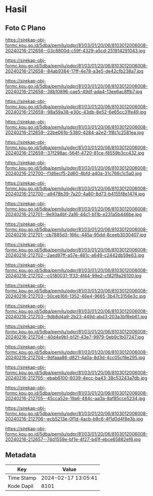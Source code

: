 # Hasil

## Foto C Plano

https://sirekap-obj-formc.kpu.go.id/5dba/pemilu/pdpr/81/03/01/20/06/8103012006008-20240216-212656--03c8800d-c59f-4329-a5cd-251914291043.jpg

https://sirekap-obj-formc.kpu.go.id/5dba/pemilu/pdpr/81/03/01/20/06/8103012006008-20240216-212658--84ab9384-17ff-4e78-a3e5-de42cfb238a7.jpg

https://sirekap-obj-formc.kpu.go.id/5dba/pemilu/pdpr/81/03/01/20/06/8103012006008-20240216-212658--38b10896-cae5-49df-ada4-13ee6ac8ffb7.jpg

https://sirekap-obj-formc.kpu.go.id/5dba/pemilu/pdpr/81/03/01/20/06/8103012006008-20240216-212659--98a59a38-e30c-43db-8e52-6e65cc31fe49.jpg

https://sirekap-obj-formc.kpu.go.id/5dba/pemilu/pdpr/81/03/01/20/06/8103012006008-20240216-212659--22be061b-5380-4284-a2e2-1f8c1c2581ea.jpg

https://sirekap-obj-formc.kpu.go.id/5dba/pemilu/pdpr/81/03/01/20/06/8103012006008-20240216-212659--37f298ac-564f-4720-81ce-f8559b3cc432.jpg

https://sirekap-obj-formc.kpu.go.id/5dba/pemilu/pdpr/81/03/01/20/06/8103012006008-20240216-212700--f1d6ecf5-2d60-4bfd-a40a-31c766c1c5a0.jpg

https://sirekap-obj-formc.kpu.go.id/5dba/pemilu/pdpr/81/03/01/20/06/8103012006008-20240216-212700--a9478b39-7a20-4a80-8d73-b4155f8e1474.jpg

https://sirekap-obj-formc.kpu.go.id/5dba/pemilu/pdpr/81/03/01/20/06/8103012006008-20240216-212701--9e93a4bf-2a16-44c1-b11b-e231a5b446be.jpg

https://sirekap-obj-formc.kpu.go.id/5dba/pemilu/pdpr/81/03/01/20/06/8103012006008-20240216-212701--cb7885d3-166c-445a-95dd-8ceeb3030407.jpg

https://sirekap-obj-formc.kpu.go.id/5dba/pemilu/pdpr/81/03/01/20/06/8103012006008-20240216-212702--2aed97ff-a57e-481c-a649-c2442db59e63.jpg

https://sirekap-obj-formc.kpu.go.id/5dba/pemilu/pdpr/81/03/01/20/06/8103012006008-20240216-212702--c0180031-1f33-4f44-99e2-cf82f9a26100.jpg

https://sirekap-obj-formc.kpu.go.id/5dba/pemilu/pdpr/81/03/01/20/06/8103012006008-20240216-212703--50ceb166-1352-46e4-9665-3b47c3156e3c.jpg

https://sirekap-obj-formc.kpu.go.id/5dba/pemilu/pdpr/81/03/01/20/06/8103012006008-20240216-212703--9db8d4a9-2b23-449d-abd3-203a3bf8eb61.jpg

https://sirekap-obj-formc.kpu.go.id/5dba/pemilu/pdpr/81/03/01/20/06/8103012006008-20240216-212704--40d4e9b1-b12f-43e7-9979-0eb9c1b07247.jpg

https://sirekap-obj-formc.kpu.go.id/5dba/pemilu/pdpr/81/03/01/20/06/8103012006008-20240216-212704--9dfaaa86-d821-4a0a-8d3d-4cc05cf8e295.jpg

https://sirekap-obj-formc.kpu.go.id/5dba/pemilu/pdpr/81/03/01/20/06/8103012006008-20240216-212705--ebab6100-6039-4ecc-ba43-38c53243a7db.jpg

https://sirekap-obj-formc.kpu.go.id/5dba/pemilu/pdpr/81/03/01/20/06/8103012006008-20240216-212705--45cca52e-19a6-484c-aa3a-8af85cce5234.jpg

https://sirekap-obj-formc.kpu.go.id/5dba/pemilu/pdpr/81/03/01/20/06/8103012006008-20240216-212706--ecb5213e-0f1d-4acb-b9c6-4f1d0d4f8e3b.jpg

https://sirekap-obj-formc.kpu.go.id/5dba/pemilu/pdpr/81/03/01/20/06/8103012006008-20240216-212657--74d1559e-bf1e-4f27-b41f-ebce65882ef6.jpg


## Metadata

| Key        | Value               |
| ---------- | ------------------- |
| Time Stamp | 2024-02-17 13:05:41 |
| Kode Dapil | 8101                |



